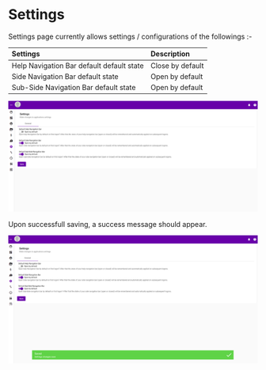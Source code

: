 # Settings

Settings page currently allows settings / configurations of the followings :-

| Settings | Description |
| :--- | :--- |
| Help Navigation Bar default default state | Close by default |
| Side Navigation Bar default state | Open by default |
| Sub-Side Navigation Bar default state | Open by default |



![](../../.gitbook/assets/settings.png)

Upon successfull saving, a success message should appear.

![](../../.gitbook/assets/settings-saved-successfully.png)

